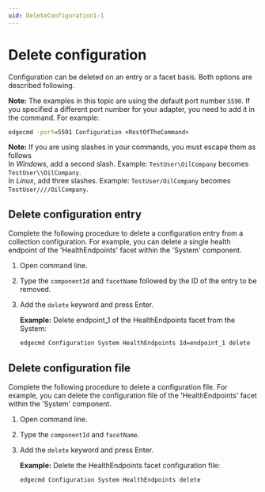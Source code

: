 ```yaml
---
uid: DeleteConfiguration1-1
---
```


# Delete configuration

Configuration can be deleted on an entry or a facet basis. Both options are described following.

**Note:** The examples in this topic are using the default port number `5590`. If you specified a different port number for your adapter, you need to add it in the command. For example:

```cmd
edgecmd -port=5591 Configuration <RestOfTheCommand>
```

**Note:** If you are using slashes in your commands, you must escape them as follows<br> 
In *Windows*, add a second slash. Example: `TestUser\OilCompany` becomes `TestUser\\OilCompany`.<br>
In *Linux*, add three slashes. Example: `TestUser/OilCompany` becomes `TestUser////OilCompany`.

## Delete configuration entry

Complete the following procedure to delete a configuration entry from a collection configuration. For example, you can delete a single health endpoint of the 'HealthEndpoints' facet within the 'System' component.

1. Open command line.
2. Type the `componentId` and `facetName` followed by the ID of the entry to be removed.
3. Add the `delete` keyword and press Enter.

   **Example:** Delete endpoint_1 of the HealthEndpoints facet from the System:

   ```cmd
   edgecmd Configuration System HealthEndpoints Id=endpoint_1 delete
   ```

## Delete configuration file

Complete the following procedure to delete a configuration file. For example, you can delete the configuration file of the 'HealthEndpoints' facet within the 'System' component.

1. Open command line.
2. Type the `componentId` and `facetName`.
3. Add the `delete` keyword and press Enter.

   **Example:** Delete the HealthEndpoints facet configuration file:

   ```cmd
   edgecmd Configuration System HealthEndpoints delete
   ```
